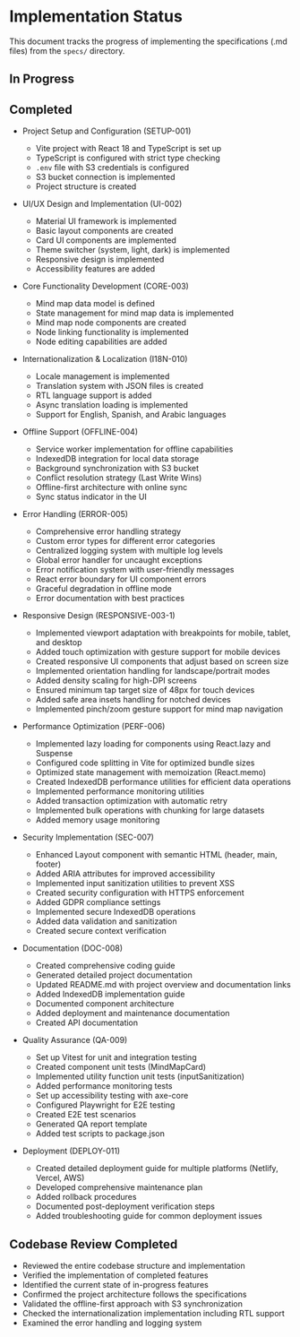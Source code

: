 # Implementation Status

This document tracks the progress of implementing the specifications (.md files) from the `specs/` directory.

## In Progress

## Completed
- Project Setup and Configuration (SETUP-001)
  - Vite project with React 18 and TypeScript is set up
  - TypeScript is configured with strict type checking
  - `.env` file with S3 credentials is configured
  - S3 bucket connection is implemented
  - Project structure is created

- UI/UX Design and Implementation (UI-002)
  - Material UI framework is implemented
  - Basic layout components are created
  - Card UI components are implemented
  - Theme switcher (system, light, dark) is implemented
  - Responsive design is implemented
  - Accessibility features are added

- Core Functionality Development (CORE-003)
  - Mind map data model is defined
  - State management for mind map data is implemented
  - Mind map node components are created
  - Node linking functionality is implemented
  - Node editing capabilities are added

- Internationalization & Localization (I18N-010)
  - Locale management is implemented
  - Translation system with JSON files is created
  - RTL language support is added
  - Async translation loading is implemented
  - Support for English, Spanish, and Arabic languages

- Offline Support (OFFLINE-004)
  - Service worker implementation for offline capabilities
  - IndexedDB integration for local data storage
  - Background synchronization with S3 bucket
  - Conflict resolution strategy (Last Write Wins)
  - Offline-first architecture with online sync
  - Sync status indicator in the UI

- Error Handling (ERROR-005)
  - Comprehensive error handling strategy
  - Custom error types for different error categories
  - Centralized logging system with multiple log levels
  - Global error handler for uncaught exceptions
  - Error notification system with user-friendly messages
  - React error boundary for UI component errors
  - Graceful degradation in offline mode
  - Error documentation with best practices

- Responsive Design (RESPONSIVE-003-1)
  - Implemented viewport adaptation with breakpoints for mobile, tablet, and desktop
  - Added touch optimization with gesture support for mobile devices
  - Created responsive UI components that adjust based on screen size
  - Implemented orientation handling for landscape/portrait modes
  - Added density scaling for high-DPI screens
  - Ensured minimum tap target size of 48px for touch devices
  - Added safe area insets handling for notched devices
  - Implemented pinch/zoom gesture support for mind map navigation

- Performance Optimization (PERF-006)
  - Implemented lazy loading for components using React.lazy and Suspense
  - Configured code splitting in Vite for optimized bundle sizes
  - Optimized state management with memoization (React.memo)
  - Created IndexedDB performance utilities for efficient data operations
  - Implemented performance monitoring utilities
  - Added transaction optimization with automatic retry
  - Implemented bulk operations with chunking for large datasets
  - Added memory usage monitoring

- Security Implementation (SEC-007)
  - Enhanced Layout component with semantic HTML (header, main, footer)
  - Added ARIA attributes for improved accessibility
  - Implemented input sanitization utilities to prevent XSS
  - Created security configuration with HTTPS enforcement
  - Added GDPR compliance settings
  - Implemented secure IndexedDB operations
  - Added data validation and sanitization
  - Created secure context verification

- Documentation (DOC-008)
  - Created comprehensive coding guide
  - Generated detailed project documentation
  - Updated README.md with project overview and documentation links
  - Added IndexedDB implementation guide
  - Documented component architecture
  - Added deployment and maintenance documentation
  - Created API documentation

- Quality Assurance (QA-009)
  - Set up Vitest for unit and integration testing
  - Created component unit tests (MindMapCard)
  - Implemented utility function unit tests (inputSanitization)
  - Added performance monitoring tests
  - Set up accessibility testing with axe-core
  - Configured Playwright for E2E testing
  - Created E2E test scenarios
  - Generated QA report template
  - Added test scripts to package.json

- Deployment (DEPLOY-011)
  - Created detailed deployment guide for multiple platforms (Netlify, Vercel, AWS)
  - Developed comprehensive maintenance plan
  - Added rollback procedures
  - Documented post-deployment verification steps
  - Added troubleshooting guide for common deployment issues

## Codebase Review Completed
- Reviewed the entire codebase structure and implementation
- Verified the implementation of completed features
- Identified the current state of in-progress features
- Confirmed the project architecture follows the specifications
- Validated the offline-first approach with S3 synchronization
- Checked the internationalization implementation including RTL support
- Examined the error handling and logging system
